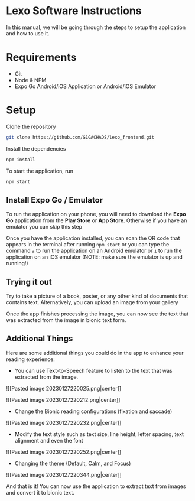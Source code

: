 # Lexo Software Instructions

In this manual, we will be going through the steps to setup the application and how to use it.

# Requirements
  
- Git
- Node & NPM
- Expo Go Android/iOS Application or Android/iOS Emulator

# Setup

Clone the repository

```bash
git clone https://github.com/G1GACHADS/lexo_frontend.git
```

Install the dependencies

```bash
npm install
```

To start the application, run

```bash
npm start
```

## Install Expo Go / Emulator

To run the application on your phone, you will need to download the **Expo Go** application from the **Play Store** or **App Store**. Otherwise if you have an emulator you can skip this step

Once you have the application installed, you can scan the QR code that appears in the terminal after running `npm start` or you can type the command `a` to run the application on an Android emulator or `i` to run the application on an iOS emulator (NOTE: make sure the emulator is up and running!)

## Trying it out

Try to take a picture of a book, poster, or any other kind of documents that contains text. Alternatively, you can upload an image from your gallery

Once the app finishes processing the image, you can now see the text that was extracted from the image in bionic text form.

## Additional Things

Here are some additional things you could do in the app to enhance your reading experience:

- You can use Text-to-Speech feature to listen to the text that was extracted from the image.

![[Pasted image 20230127220025.png|center]]

![[Pasted image 20230127220212.png|center]]

- Change the Bionic reading configurations (fixation and saccade)

![[Pasted image 20230127220232.png|center]]

- Modify the text style such as text size, line height, letter spacing, text alignment and even the font

![[Pasted image 20230127220252.png|center]]

- Changing the theme (Default, Calm, and Focus)

![[Pasted image 20230127220344.png|center]]

And that is it! You can now use the application to extract text from images and convert it to bionic text.